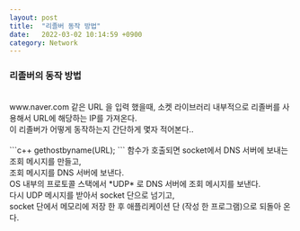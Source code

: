 ```yaml
---
layout: post
title:  "리졸버 동작 방법"
date:   2022-03-02 10:14:59 +0900
category: Network
---
```


### 리졸버의 동작 방법

<br>
www.naver.com 같은 URL 을 입력 했을때, 소켓 라이브러리 내부적으로 리졸버를 사용해서 URL에 해당하는 IP를 가져온다. <br>
이 리졸버가 어떻게 동작하는지 간단하게 몇자 적어본다.. <br>
<br>
```c++
gethostbyname(URL);
```
함수가 호출되면 socket에서 DNS 서버에 보내는 조회 메시지를 만들고, <br>
조회 메시지를 DNS 서버에 보낸다. <br>
OS 내부의 프로토콜 스택에서 *UDP* 로 DNS 서버에 조회 메시지를 보낸다. <br>
다시 UDP 메시지를 받아서 socket 단으로 넘기고,<br>
socket 단에서 메모리에 저장 한 후 애플리케이션 단 (작성 한 프로그램)으로 되돌아 온다. <br>
